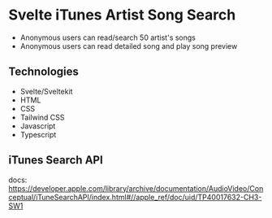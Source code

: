 # Svelte iTunes Artist Song Search
- Anonymous users can read/search 50 artist's songs 
- Anonymous users can read detailed song and play song preview

## Technologies
- Svelte/Sveltekit
- HTML
- CSS
- Tailwind CSS
- Javascript
- Typescript

## iTunes Search API
docs: https://developer.apple.com/library/archive/documentation/AudioVideo/Conceptual/iTuneSearchAPI/index.html#//apple_ref/doc/uid/TP40017632-CH3-SW1


